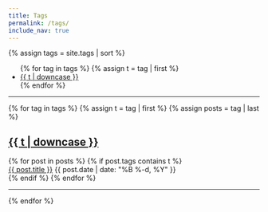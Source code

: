 ```yaml
---
title: Tags
permalink: /tags/
include_nav: true
---
```


{% assign tags = site.tags | sort %}

<div class="meta">
<ul class="tags">
{% for tag in tags %}
  {% assign t = tag | first %}
  <li><a href="#{{t | downcase | replace:" ","-" }}">{{ t | downcase }}</a></li>
{% endfor %}
</ul>
</div>

---

{% for tag in tags %}
  {% assign t = tag | first %}
  {% assign posts = tag | last %}
<div class="tag_page">
<h2><a name="{{t | downcase | replace:" ","-" }}"></a><a class="internal" href="/tag/#{{t | downcase | replace:" ","-" }}">{{ t | downcase }}</a></h2>
{% for post in posts %}
  {% if post.tags contains t %}
  <div class="post-entry">
    <a href="{{ site.baseurl }}{{ post.url }}">{{ post.title }}</a>
    <span class="date">{{ post.date | date: "%B %-d, %Y"  }}</span>
  </div>
  {% endif %}
{% endfor %}
</div>

---

{% endfor %}